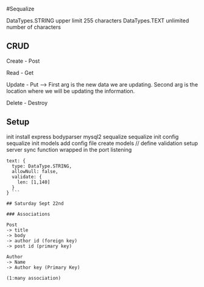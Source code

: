 #Sequalize

DataTypes.STRING upper limit 255 characters
DataTypes.TEXT unlimited number of characters

## CRUD

Create - Post

Read - Get

Update - Put --> First arg is the new data we are updating. Second arg is the location where we will be updating the information.

Delete - Destroy

## Setup

init
install express bodyparser mysql2 sequalize
sequalize init config
sequalize init models
add config file
create models // define validation
setup server
sync function wrapped in the port listening

````
text: {
  type: DataType.STRING,
  allowNull: false,
  validate: {
    len: [1,140]
  }
} ```

## Saturday Sept 22nd

### Associations

Post
-> title
-> body
-> author id (foreign key)
-> post id (primary key)

Author
-> Name
-> Author key (Primary Key)

(1:many association)
````
